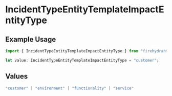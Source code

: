 # IncidentTypeEntityTemplateImpactEntityType

## Example Usage

```typescript
import { IncidentTypeEntityTemplateImpactEntityType } from "firehydrant-typescript-sdk/models/components";

let value: IncidentTypeEntityTemplateImpactEntityType = "customer";
```

## Values

```typescript
"customer" | "environment" | "functionality" | "service"
```